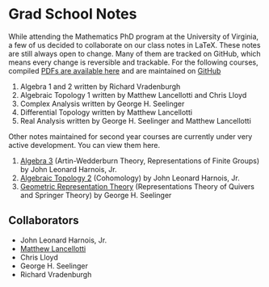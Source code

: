 # Grad School Notes

While attending the Mathematics PhD program at the University of Virginia, a few of us decided to collaborate on our class notes in LaTeX. These notes are still always open to change. Many of them are tracked on GitHub, which means every change is reversible and trackable. For the following courses, compiled [PDFs are available here](https://github.com/ghseeli/grad-school-notes/releases/latest) and are maintained on [GitHub](https://github.com/ghseeli/grad-school-notes)

1. Algebra 1 and 2 written by Richard Vradenburgh
1. Algebraic Topology 1 written by Matthew Lancellotti and Chris Lloyd
1. Complex Analysis written by George H. Seelinger
1. Differential Topology written by Matthew Lancellotti
1. Real Analysis written by George H. Seelinger and Matthew Lancellotti

Other notes maintained for second year courses are currently under very active development. You can view them here.

1. [Algebra 3](https://www.overleaf.com/read/qnjgrnfrzpsg) (Artin-Wedderburn Theory, Representations of Finite Groups) by John Leonard Harnois, Jr.
1. [Algebraic Topology 2](https://www.overleaf.com/read/ndxspztkpjhb) (Cohomology) by John Leonard Harnois, Jr.
1. [Geometric Representation Theory](https://github.com/ghseeli/grad-school-writings/releases/latest) (Representations Theory of Quivers and Springer Theory) by George H. Seelinger

## Collaborators
* John Leonard Harnois, Jr.
* [Matthew Lancellotti](http://www.people.virginia.edu/~ml9nn/)
* Chris Lloyd
* George H. Seelinger
* Richard Vradenburgh